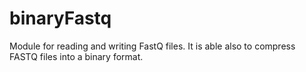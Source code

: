 # binaryFastq
Module for reading and writing FastQ files. It is able also to compress FASTQ files into a binary format.
